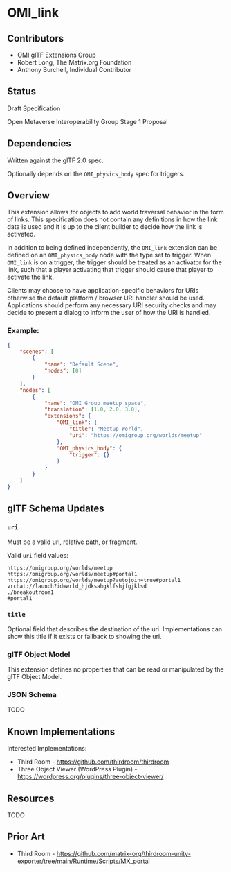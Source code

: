 # OMI_link

## Contributors

* OMI glTF Extensions Group
* Robert Long, The Matrix.org Foundation
* Anthony Burchell, Individual Contributor

## Status

Draft Specification

Open Metaverse Interoperability Group Stage 1 Proposal

## Dependencies

Written against the glTF 2.0 spec.

Optionally depends on the `OMI_physics_body` spec for triggers.

## Overview

This extension allows for objects to add world traversal behavior in the form of links. This specification does not contain any definitions in how the link data is used and it is up to the client builder to decide how the link is activated.

In addition to being defined independently, the `OMI_link` extension can be defined on an `OMI_physics_body` node with the type set to trigger. When `OMI_link` is on a trigger, the trigger should be treated as an activator for the link, such that a player activating that trigger should cause that player to activate the link.

Clients may choose to have application-specific behaviors for URIs otherwise the default platform / browser URI handler should be used. Applications should perform any necessary URI security checks and may decide to present a dialog to inform the user of how the URI is handled.

### Example:

```json
{
    "scenes": [
        {
            "name": "Default Scene",
            "nodes": [0]
        }
    ],
    "nodes": [
        {
            "name": "OMI Group meetup space",
            "translation": [1.0, 2.0, 3.0],
            "extensions": {
                "OMI_link": {
                    "title": "Meetup World",
                    "uri": "https://omigroup.org/worlds/meetup"
                },
                "OMI_physics_body": {
                    "trigger": {}
                }
            }
        }
    ]
}
```

## glTF Schema Updates

### `uri`

Must be a valid uri, relative path, or fragment.

Valid `uri` field values:

```
https://omigroup.org/worlds/meetup
https://omigroup.org/worlds/meetup#portal1
https://omigroup.org/worlds/meetup?autojoin=true#portal1
vrchat://launch?id=wrld_hjdksahgklfshjfgjklsd
./breakoutroom1
#portal1
```

### `title`

Optional field that describes the destination of the uri. Implementations can show this title if it exists or fallback to showing the uri.

### glTF Object Model

This extension defines no properties that can be read or manipulated by the glTF Object Model.

### JSON Schema

TODO

## Known Implementations
Interested Implementations:
* Third Room - https://github.com/thirdroom/thirdroom
* Three Object Viewer (WordPress Plugin) - https://wordpress.org/plugins/three-object-viewer/

## Resources

TODO

## Prior Art
* Third Room - https://github.com/matrix-org/thirdroom-unity-exporter/tree/main/Runtime/Scripts/MX_portal
